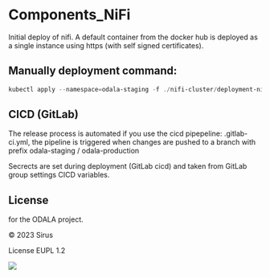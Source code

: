 # Components_NiFi

Initial deploy of nifi. A default container from the docker hub is deployed as a single instance using https (with self signed certificates).

## Manually deployment command:
```ps1
kubectl apply --namespace=odala-staging -f ./nifi-cluster/deployment-nifi.yml
```

## CICD (GitLab)
The release process is automated if you use the cicd pipepeline: .gitlab-ci.yml, the pipeline is triggered when changes are pushed to a branch with prefix odala-staging / odala-production

Secrects are set during deployment (GitLab cicd) and taken from GitLab group settings CICD variables.

## License
for the ODALA project.

© 2023 Sirus

License EUPL 1.2

![](https://ec.europa.eu/inea/sites/default/files/ceflogos/en_horizontal_cef_logo_2.png)